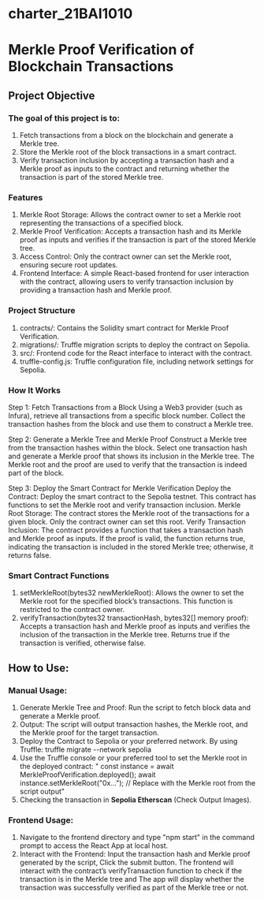# charter_21BAI1010
# Merkle Proof Verification of Blockchain Transactions

## Project Objective

### The goal of this project is to:

1) Fetch transactions from a block on the blockchain and generate a Merkle tree.
2) Store the Merkle root of the block transactions in a smart contract.
3) Verify transaction inclusion by accepting a transaction hash and a Merkle proof as inputs to the contract and returning whether the transaction is part of the stored Merkle tree.

### Features

1) Merkle Root Storage: Allows the contract owner to set a Merkle root representing the transactions of a specified block.
2) Merkle Proof Verification: Accepts a transaction hash and its Merkle proof as inputs and verifies if the transaction is part of the stored Merkle tree.
3) Access Control: Only the contract owner can set the Merkle root, ensuring secure root updates.
4) Frontend Interface: A simple React-based frontend for user interaction with the contract, allowing users to verify transaction inclusion by providing a transaction hash and Merkle proof.

### Project Structure

1) contracts/: Contains the Solidity smart contract for Merkle Proof Verification.
2) migrations/: Truffle migration scripts to deploy the contract on Sepolia.
3) src/: Frontend code for the React interface to interact with the contract.
4) truffle-config.js: Truffle configuration file, including network settings for Sepolia.

### How It Works

Step 1: Fetch Transactions from a Block
    Using a Web3 provider (such as Infura), retrieve all transactions from a specific block number.
    Collect the transaction hashes from the block and use them to construct a Merkle tree.

Step 2: Generate a Merkle Tree and Merkle Proof
    Construct a Merkle tree from the transaction hashes within the block.
    Select one transaction hash and generate a Merkle proof that shows its inclusion in the Merkle tree.
    The Merkle root and the proof are used to verify that the transaction is indeed part of the block.

Step 3: Deploy the Smart Contract for Merkle Verification
    Deploy the Contract: Deploy the smart contract to the Sepolia testnet. This contract has functions to set the Merkle root and verify transaction inclusion.
    Merkle Root Storage: The contract stores the Merkle root of the transactions for a given block. Only the contract owner can set this root.
    Verify Transaction Inclusion: The contract provides a function that takes a transaction hash and Merkle proof as inputs. If the proof is valid, the function returns true, indicating the transaction is included in the stored Merkle tree; otherwise, it returns false.

### Smart Contract Functions

1) setMerkleRoot(bytes32 newMerkleRoot): Allows the owner to set the Merkle root for the specified block’s transactions. This function is restricted to the contract owner.
2) verifyTransaction(bytes32 transactionHash, bytes32[] memory proof): Accepts a transaction hash and Merkle proof as inputs and verifies the inclusion of the transaction in the Merkle tree. Returns true if the transaction is verified, otherwise false.

## How to Use:

### Manual Usage:

1) Generate Merkle Tree and Proof: Run the script to fetch block data and generate a Merkle proof.
2) Output: The script will output transaction hashes, the Merkle root, and the Merkle proof for the target transaction.
3) Deploy the Contract to Sepolia or your preferred network. By using Truffle: truffle migrate --network sepolia
4) Use the Truffle console or your preferred tool to set the Merkle root in the deployed contract:
        " const instance = await MerkleProofVerification.deployed();
        await instance.setMerkleRoot("0x..."); // Replace with the Merkle root from the script output"
5) Checking the transaction in **Sepolia Etherscan** (Check Output Images).

### Frontend Usage:

1) Navigate to the frontend directory and type "npm start" in the command prompt to access the React App at local host.
2) Interact with the Frontend: Input the transaction hash and Merkle proof generated by the script, Click the submit button. The frontend will interact with the contract’s verifyTransaction function to check if the transaction is in the Merkle tree and The app will display whether the transaction was successfully verified as part of the Merkle tree or not.

